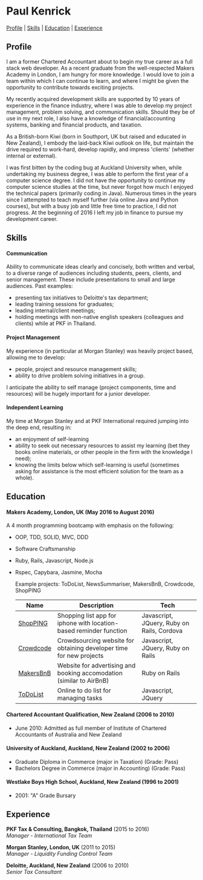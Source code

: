 # Paul Kenrick

[Profile](#profile) | [Skills](#skills) | [Education](#education) | [Experience](#experience)

## Profile

I am a former Chartered Accountant about to begin my true career as a full stack web developer.  As a recent graduate from the well-respected Makers Academy in London, I am hungry for more knowledge.  I would love to join a team within which I can continue to learn, and where I might be given the opportunity to contribute towards exciting projects.  

My recently acquired development skills are supported by 10 years of experience in the finance industry, where I was able to develop my project management, problem solving, and communication skills.  Should they be of use in my next role, I also have a knowledge of financial/accounting systems, banking and financial products, and taxation.

As a British-born Kiwi (born in Southport, UK but raised and educated in New Zealand), I embody the laid-back Kiwi outlook on life, but maintain the drive required to work-hard, develop rapidly, and impress 'clients' (whether internal or external).   

I was first bitten by the coding bug at Auckland University when, while undertaking my business degree, I was able to perform the first year of a computer science degree.  I did not have the opportunity to continue my computer science studies at the time, but never forgot how much I enjoyed the technical papers (primarily coding in Java).  Numerous times in the years since I attempted to teach myself further (via online Java and Python courses), but with a busy job and little free time to practice, I did not progress.  At the beginning of 2016 I left my job in finance to pursue my development career.

## Skills

#### Communication

Ability to communicate ideas clearly and concisely, both written and verbal, to a diverse range of audiences including students, peers, clients, and senior management. These include presentations to small and large audiences.  Past examples:
  - presenting tax initiatives to Deloitte's tax department;
  - leading training sessions for graduates;
  - leading internal/client meetings;
  - holding meetings with non-native english speakers (colleagues and clients) while at PKF in Thailand.

#### Project Management

My experience (in particular at Morgan Stanley) was heavily project based, allowing me to develop:
  - people, project and resource management skills;
  - ability to drive problem solving initiatives in a group.

I anticipate the ability to self manage (project components, time and resources) will be hugely important for a junior developer.

#### Independent Learning

My time at Morgan Stanley and at PKF International required jumping into the deep end, resulting in:
 - an enjoyment of self-learning
 - ability to seek out necessary resources to assist my learning (bet they books online materials, or other people in the firm with the knowledge I need);
 - knowing the limits below which self-learning is useful (sometimes asking for assistance is the most efficient solution for the team as a whole).

## Education

#### Makers Academy, London, UK (May 2016 to August 2016)
A 4 month programming bootcamp with emphasis on the following:

- OOP, TDD, SOLID, MVC, DDD
- Software Craftsmanship
- Ruby, Rails, Javascript, Node.js
- Rspec, Capybara, Jasmine, Mocha

  Example projects: ToDoList, NewsSummariser, MakersBnB, Crowdcode, ShopPING

  | Name                                                   | Description                                                          | Tech                                      |
  |--------------------------------------------------------|----------------------------------------------------------------------|-------------------------------------------|
  | [ShopPING](https://github.com/pkenrick/shopPing.git)   | Shopping list app for iphone with location-based reminder function   |Javascript, JQuery, Ruby on Rails, Cordova |
  | [Crowdcode](https://github.com/pkenrick/crowdcode.git) | Crowdsourcing website for obtaining developer time for new projects  |Javascript, JQuery, Ruby on Rails          |
  | [MakersBnB](https://github.com/pkenrick/MakersBnB.git) | Website for advertising and booking accomodation (similar to AirBnB) |Ruby on Rails                              |
  | [ToDoList](https://github.com/pkenrick/to_do_list)     | Online to do list for managing tasks                                 |Javascript, JQuery                         |

#### Chartered Accountant Qualification, New Zealand (2006 to 2010)

- June 2010: Admitted as full member of Institute of Chartered Accountants of Australia and New Zealand

#### University of Auckland, Auckland, New Zealand (2002 to 2006)

- Graduate Diploma in Commerce (major in Taxation) (Grade: Pass)
- Bachelors Degree in Commerce (major in Accounting) (Grade: Pass)

#### Westlake Boys High School, Auckland, New Zealand (1996 to 2001)

- 2001: "A" Grade Bursary

## Experience

**PKF Tax & Consulting, Bangkok, Thailand** (2015 to 2016)    
*Manager - International Tax Team*  

**Morgan Stanley, London, UK** (2011 to 2015)    
*Manager - Liquidity Funding Control Team*  

**Deloitte, Auckland, New Zealand** (2006 to 2010)   
*Senior Tax Consultant*  
